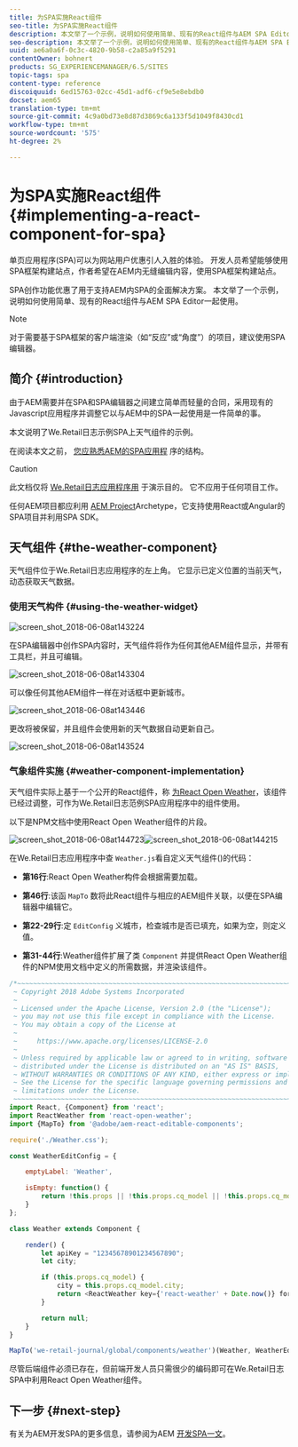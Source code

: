 ```yaml
---
title: 为SPA实施React组件
seo-title: 为SPA实施React组件
description: 本文举了一个示例，说明如何使用简单、现有的React组件与AEM SPA Editor一起使用。
seo-description: 本文举了一个示例，说明如何使用简单、现有的React组件与AEM SPA Editor一起使用。
uuid: ae6a0a6f-0c3c-4820-9b58-c2a85a9f5291
contentOwner: bohnert
products: SG_EXPERIENCEMANAGER/6.5/SITES
topic-tags: spa
content-type: reference
discoiquuid: 6ed15763-02cc-45d1-adf6-cf9e5e8ebdb0
docset: aem65
translation-type: tm+mt
source-git-commit: 4c9a0bd73e8d87d3869c6a133f5d1049f8430cd1
workflow-type: tm+mt
source-wordcount: '575'
ht-degree: 2%

---
```



# 为SPA实施React组件{#implementing-a-react-component-for-spa}

单页应用程序(SPA)可以为网站用户优惠引人入胜的体验。 开发人员希望能够使用SPA框架构建站点，作者希望在AEM内无缝编辑内容，使用SPA框架构建站点。

SPA创作功能优惠了用于支持AEM内SPA的全面解决方案。 本文举了一个示例，说明如何使用简单、现有的React组件与AEM SPA Editor一起使用。

>[!NOTE]
>
>对于需要基于SPA框架的客户端渲染（如“反应”或“角度”）的项目，建议使用SPA编辑器。

## 简介 {#introduction}

由于AEM需要并在SPA和SPA编辑器之间建立简单而轻量的合同，采用现有的Javascript应用程序并调整它以与AEM中的SPA一起使用是一件简单的事。

本文说明了We.Retail日志示例SPA上天气组件的示例。

在阅读本文之前， [您应熟悉AEM的SPA应用程](/help/sites-developing/spa-getting-started-react.md) 序的结构。

>[!CAUTION]
>此文档仅将 [We.Retail日志应用程序用](https://github.com/Adobe-Marketing-Cloud/aem-sample-we-retail-journal) 于演示目的。 它不应用于任何项目工作。
>
>任何AEM项目都应利用 [AEM Project](https://docs.adobe.com/content/help/zh-Hans/experience-manager-core-components/using/developing/archetype/overview.html)Archetype，它支持使用React或Angular的SPA项目并利用SPA SDK。

## 天气组件 {#the-weather-component}

天气组件位于We.Retail日志应用程序的左上角。 它显示已定义位置的当前天气，动态获取天气数据。

### 使用天气构件 {#using-the-weather-widget}

![screen_shot_2018-06-08at143224](assets/screen_shot_2018-06-08at143224.png)

在SPA编辑器中创作SPA内容时，天气组件将作为任何其他AEM组件显示，并带有工具栏，并且可编辑。

![screen_shot_2018-06-08at143304](assets/screen_shot_2018-06-08at143304.png)

可以像任何其他AEM组件一样在对话框中更新城市。

![screen_shot_2018-06-08at143446](assets/screen_shot_2018-06-08at143446.png)

更改将被保留，并且组件会使用新的天气数据自动更新自己。

![screen_shot_2018-06-08at143524](assets/screen_shot_2018-06-08at143524.png)

### 气象组件实施 {#weather-component-implementation}

天气组件实际上基于一个公开的React组件，称 [为React Open Weather](https://www.npmjs.com/package/react-open-weather)，该组件已经过调整，可作为We.Retail日志范例SPA应用程序中的组件使用。

以下是NPM文档中使用React Open Weather组件的片段。

![screen_shot_2018-06-08at144723](assets/screen_shot_2018-06-08at144723.png)![screen_shot_2018-06-08at144215](assets/screen_shot_2018-06-08at144215.png)

在We.Retail日志应用程序中查 `Weather.js`看自定义天气组件()的代码：

* **第16行**:React Open Weather构件会根据需要加载。
* **第46行**:该函 `MapTo` 数将此React组件与相应的AEM组件关联，以便在SPA编辑器中编辑它。

* **第22-29行**:定 `EditConfig` 义城市，检查城市是否已填充，如果为空，则定义值。

* **第31-44行**:Weather组件扩展了类 `Component` 并提供React Open Weather组件的NPM使用文档中定义的所需数据，并渲染该组件。

```javascript
/*~~~~~~~~~~~~~~~~~~~~~~~~~~~~~~~~~~~~~~~~~~~~~~~~~~~~~~~~~~~~~~~~~~~~~~~~~~~~~~
 ~ Copyright 2018 Adobe Systems Incorporated
 ~
 ~ Licensed under the Apache License, Version 2.0 (the "License");
 ~ you may not use this file except in compliance with the License.
 ~ You may obtain a copy of the License at
 ~
 ~     https://www.apache.org/licenses/LICENSE-2.0
 ~
 ~ Unless required by applicable law or agreed to in writing, software
 ~ distributed under the License is distributed on an "AS IS" BASIS,
 ~ WITHOUT WARRANTIES OR CONDITIONS OF ANY KIND, either express or implied.
 ~ See the License for the specific language governing permissions and
 ~ limitations under the License.
 ~~~~~~~~~~~~~~~~~~~~~~~~~~~~~~~~~~~~~~~~~~~~~~~~~~~~~~~~~~~~~~~~~~~~~~~~~~~~~*/
import React, {Component} from 'react';
import ReactWeather from 'react-open-weather';
import {MapTo} from '@adobe/aem-react-editable-components';

require('./Weather.css');

const WeatherEditConfig = {

    emptyLabel: 'Weather',

    isEmpty: function() {
        return !this.props || !this.props.cq_model || !this.props.cq_model.city || this.props.cq_model.city.trim().length < 1;
    }
};

class Weather extends Component {

    render() {
        let apiKey = "12345678901234567890";
        let city;

        if (this.props.cq_model) {
            city = this.props.cq_model.city;
            return <ReactWeather key={'react-weather' + Date.now()} forecast="today" apikey={apiKey} type="city" city={city} />
        }

        return null;
    }
}

MapTo('we-retail-journal/global/components/weather')(Weather, WeatherEditConfig);
```

尽管后端组件必须已存在，但前端开发人员只需很少的编码即可在We.Retail日志SPA中利用React Open Weather组件。

## 下一步 {#next-step}

有关为AEM开发SPA的更多信息，请参阅为AEM [开发SPA一文](/help/sites-developing/spa-architecture.md)。
